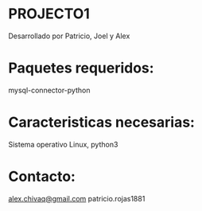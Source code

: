 # PROJECTO1

Desarrollado por Patricio, Joel y Alex

# Paquetes requeridos:

mysql-connector-python

# Caracteristicas necesarias:

Sistema operativo Linux,
python3

# Contacto:

alex.chivaq@gmail.com
patricio.rojas1881
